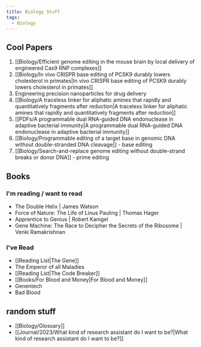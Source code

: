 ```yaml
---
title: Biology Stuff
tags:
  - Biology
---
```

## Cool Papers
1. [[Biology/Efficient genome editing in the mouse brain by local delivery of engineered Cas9 RNP complexes]]
2. [[Biology/In vivo CRISPR base editing of PCSK9 durably lowers cholesterol in primates|In vivo CRISPR base editing of PCSK9 durably lowers cholesterol in primates]]
3. Engineering precision nanoparticles for drug delivery
4. [[Biology/A traceless linker for aliphatic amines that rapidly and quantitatively fragments after reduction|A traceless linker for aliphatic amines that rapidly and quantitatively fragments after reduction]]
5. [[PDFs/A programmable dual RNA-guided DNA endonuclease in adaptive bacterial immunity|A programmable dual RNA-guided DNA endonuclease in adaptive bacterial immunity]]
6. [[Biology/Programmable editing of a target base in genomic DNA without double-stranded DNA cleavage]] - base editing
7. [[Biology/Search-and-replace genome editing without double-strand breaks or donor DNA]] - prime editing
## Books
### I'm reading / want to read
- The Double Helix | James Watson
- Force of Nature: The Life of Linus Pauling | Thomas Hager
- Apprentice to Genius | Robert Kanigel
- Gene Machine: The Race to Decipher the Secrets of the Ribosome | Venki Ramakrishnan
### I've Read
- [[Reading List|The Gene]]
- The Emperor of all Maladies 
- [[Reading List|The Code Breaker]] 
- [[Books/For Blood and Money|For Blood and Money]]
- Genentech
- Bad Blood

## random stuff
- [[Biology/Glossary]]
- [[Journal/2023/What kind of research assistant do I want to be?|What kind of research assistant do I want to be?]]